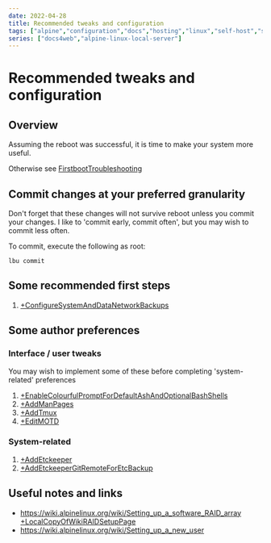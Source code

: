 ```yaml
---
date: 2022-04-28
title: Recommended tweaks and configuration
tags: ["alpine","configuration","docs","hosting","linux","self-host","sysadmin-devops"]
series: ["docs4web","alpine-linux-local-server"]
---
```


# Recommended tweaks and configuration

## Overview

Assuming the reboot was successful, it is time to make your system more useful.

Otherwise see [FirstbootTroubleshooting](./FirstbootTroubleshooting.md)

Commit changes at your preferred granularity
--------------------------------------------

Don't forget that these changes will not survive reboot unless you commit your changes. I like to 'commit early, commit often', but you may wish to commit less often. 

To commit, execute the following as root:

    lbu commit

Some recommended first steps
----------------------------

1. [+ConfigureSystemAndDataNetworkBackups](./RecommendedTweaksAndConfigs/ConfigureSystemAndDataNetworkBackups.md)

Some author preferences
-----------------------

### Interface / user tweaks

You may wish to implement some of these before completing 'system-related' preferences

1. [+EnableColourfulPromptForDefaultAshAndOptionalBashShells](./RecommendedTweaksAndConfigs/EnableColourfulPromptForDefaultAshAndOptionalBashShells.md)
2. [+AddManPages](./RecommendedTweaksAndConfigs/AddManPages.md)
3. [+AddTmux](./RecommendedTweaksAndConfigs/AddTmux.md)
4. [+EditMOTD](./RecommendedTweaksAndConfigs/EditMOTD.md)

### System-related

1. [+AddEtckeeper](./RecommendedTweaksAndConfigs/AddEtckeeper.md)
2. [+AddEtckeeperGitRemoteForEtcBackup](./RecommendedTweaksAndConfigs/AddEtckeeperGitRemoteForEtcBackup.md)

Useful notes and links
----------------------

* <https://wiki.alpinelinux.org/wiki/Setting_up_a_software_RAID_array> [+LocalCopyOfWikiRAIDSetupPage](./RecommendedTweaksAndConfigs/LocalCopyOfWikiRAIDSetupPage.md)
* <https://wiki.alpinelinux.org/wiki/Setting_up_a_new_user>
